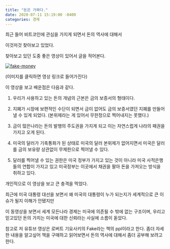 ```yaml
---
title: "돈은 가짜다."
date: 2020-07-11 15:19:00 -0400
categories: 경제
---
```


최근 들어 비트코인에 관심을 가지게 되면서 돈의 역사에 대해서

 이것저것 찾아보고 있었다.

 찾아보고 있던 도중 좋은 영상이 있어서 글을 적어본다.

[![fake-money](https://i.ytimg.com/an_webp/jqeXqLJMYl0/mqdefault_6s.webp?du=3000&sqp=CIa_o_8F&rs=AOn4CLC0uscCyVtCxIEykda8bYFwcT7pQA
)](https://www.youtube.com/watch?v=jqeXqLJMYl0&t=3s) 

(이미지를 클릭하면 영상 링크로 들어가진다)

이 영상을 보고 배운점은 다음과 같다.

1. 우리가 사용하고 있는 돈의 개념의 근본은 금의 보증서의 형태이다.

2. 지폐가 시장에 보편적인 수단이 되면서 금이 없어도 금의 보증서였던 지폐를 만들어 낼 수 있게 되었다. (본위제라는 게 있어서 무한정으로 찍어내지는 못했다.)

3. 금이 많은나라는 돈의 발행의 주도권을 가지게 되고 이는 자연스럽게 나라의 패권을 가지고 오게 된다.

4. 미국의 달러가 기축통화가 된 상태로 미국의 달러 본위제가 없어지면서 미국은 달러를 금의 보유량 상관없이 무제한으로 찍어낼 수 있다.

5. 달러를 찍어낼 수 있는 권한은 미국 정부가 가지고 있는 것이 아니라 미국 사적은행들의 연합이 가지고 있고 미국정부는 이곳에서 채권을 팔아 돈을 가져오는 방식을 취하고 있다.

개인적으로 이 영상을 보고 큰 충격을 먹었다.

 최근에 미국 대통령 대선을 보면서 왜 미국의 대통령이 누가 되는지가 세계적으로 큰 이슈가 될지 이해가 안됐지만
 
  이 동영상을 보면서 세계 모든나라 경제는 미국에 의존될 수 밖에 없는 구조이며, 우리고 믿고있던 돈의 가치는 미국에 대한 신뢰라는 사실에 소름이 돋았다.

  참고로 저 유튜브 영상은 로버트 기요사키의 Fake라는 책의 ppl이라고 한다. 좀더 자세한 내용을 알고싶어 책을 구매하고 읽어보면서 돈의 역사에 대해서 좀더 공부해 보려고 한다.


